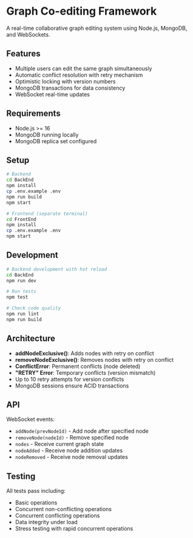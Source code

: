 # Graph Co-editing Framework

A real-time collaborative graph editing system using Node.js, MongoDB, and WebSockets.

## Features

- Multiple users can edit the same graph simultaneously
- Automatic conflict resolution with retry mechanism
- Optimistic locking with version numbers
- MongoDB transactions for data consistency
- WebSocket real-time updates

## Requirements

- Node.js >= 16
- MongoDB running locally
- MongoDB replica set configured

## Setup

```bash
# Backend
cd BackEnd
npm install
cp .env.example .env
npm run build
npm start

# Frontend (separate terminal)
cd FrontEnd
npm install
cp .env.example .env
npm start
```

## Development

```bash
# Backend development with hot reload
cd BackEnd
npm run dev

# Run tests
npm test

# Check code quality
npm run lint
npm run build
```

## Architecture

- **addNodeExclusive()**: Adds nodes with retry on conflict
- **removeNodeExclusive()**: Removes nodes with retry on conflict
- **ConflictError**: Permanent conflicts (node deleted)
- **"RETRY" Error**: Temporary conflicts (version mismatch)
- Up to 10 retry attempts for version conflicts
- MongoDB sessions ensure ACID transactions

## API

WebSocket events:
- `addNode(prevNodeId)` - Add node after specified node
- `removeNode(nodeId)` - Remove specified node
- `nodes` - Receive current graph state
- `nodeAdded` - Receive node addition updates
- `nodeRemoved` - Receive node removal updates

## Testing

All tests pass including:
- Basic operations
- Concurrent non-conflicting operations
- Concurrent conflicting operations
- Data integrity under load
- Stress testing with rapid concurrent operations